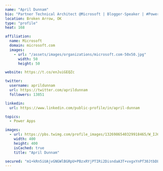 ```yaml
---
name: "April Dunnam"
bio: "Partner Technical Architect @Microsoft | Blogger-Speaker | #PowerApps, #PowerAutomate, #Office365, #SharePoint | #WIT | #Karaoke Queen"
location: Broken Arrow, OK
type: "profile"
heat: 168

affiliation:
  name: Microsoft
  domain: microsoft.com
  images:
    - url: "/assets/images/organizations/microsoft.com-50x50.jpg"
      width: 50
      height: 50

website: https://t.co/enJuiGEQZc

twitter:
  username: aprildunnam
  url: https://twitter.com/aprildunnam
  followers: 13851

linkedin:
  url: https://www.linkedin.com/public-profile/in/april-dunnam

topics:
  - Power Apps

images:
  - url: https://pbs.twimg.com/profile_images/1326986540329918465/W_IJ6Ih2_400x400.jpg
    width: 400
    height: 400
    isCached: true
    title: "April Dunnam"

secured: "m1+kRn5iUAjvGNGWlBGRpU+PBzxRYjPTIRi2DisndaA3T+vxgxYnPf30JtbDLLEq60ZUMSM4O3Z0lNglacMNkiNPFfdAhVAESKtyGGsvLxXcvZHmAcoPC4TeIFrRG/Lx/MlNSS3EPdNcOUjnND6sgGdRf6M4IPoRF7VBDCqv6S2rsBLFAD1SKrkmnHuNLfqedVya3nYW2JfL02u1KALuZv/n6twbGGEbJn2UNaglt0tKrOli8LgmQifcbmUHq8XH6JwcjF0qkem8CEbcjVHDNloeGtJzbRJMWJyFFfJBQQyeDvv6BTHUlPo0hBql/NHGMWyTuNOeAYMfESojzeKtWks90CxknO5BnoM/jtXjtEKh6HgOi0rhDN5Obp53YhLGdXlC3wWYJkCaHJXKKQSyfVX8fxovRLI5GZaV8Gs3oaw=;Ujy90adOuhw/A2aQ4pXe6g=="
---
```


